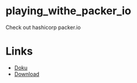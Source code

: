 # playing_withe_packer_io #

Check out hashicorp packer.io

# Links #

* [Doku](https://www.packer.io/docs/index.html)
* [Download](https://www.packer.io/)